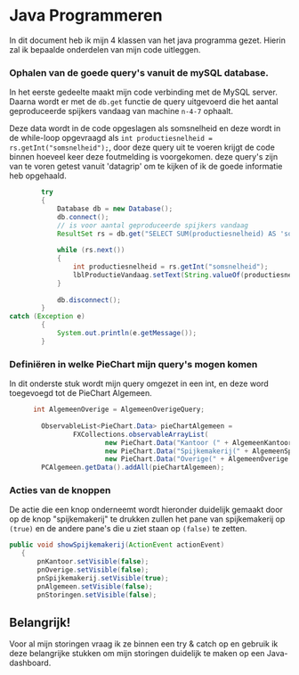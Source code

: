 # Java Programmeren


In dit document heb ik mijn 4 klassen van het java programma gezet.
Hierin zal ik bepaalde onderdelen van mijn code uitleggen.

### Ophalen van de goede query's vanuit de mySQL database.
In het eerste gedeelte maakt mijn code verbinding met de MySQL server. Daarna wordt er met de `db.get` functie de query uitgevoerd die het aantal geproduceerde spijkers vandaag van machine `n-4-7` ophaalt.

Deze data wordt in de code opgeslagen als somsnelheid en deze wordt in de while-loop opgevraagd als `int productiesnelheid = rs.getInt("somsnelheid");`, door deze query uit te voeren krijgt de code binnen hoeveel keer deze foutmelding is voorgekomen.
deze query's zijn van te voren getest vanuit 'datagrip' om te kijken of ik de goede informatie heb opgehaald.
        
```java
        try
        {
            Database db = new Database();
            db.connect();
            // is voor aantal geproduceerde spijkers vandaag
            ResultSet rs = db.get("SELECT SUM(productiesnelheid) AS 'somsnelheid' FROM spijkers WHERE date(timestamp) = CURDATE() && machine = 'N-4-7'");
            
            while (rs.next())
            {
                int productiesnelheid = rs.getInt("somsnelheid");
                lblProductieVandaag.setText(String.valueOf(productiesnelheid));
            }
            
            db.disconnect();
        }
catch (Exception e)
        {
            System.out.println(e.getMessage());
        } 
```

### Definiëren in welke PieChart mijn query's mogen komen
In dit onderste stuk wordt mijn query omgezet in een int, en deze word toegevoegd tot de PieChart Algemeen.

```java
      int AlgemeenOverige = AlgemeenOverigeQuery;
      
        ObservableList<PieChart.Data> pieChartAlgemeen =
                FXCollections.observableArrayList(
                        new PieChart.Data("Kantoor (" + AlgemeenKantoor + ")", AlgemeenKantoor),
                        new PieChart.Data("Spijkemakerij(" + AlgemeenSpijkemakerij + ")", AlgemeenSpijkemakerij),
                        new PieChart.Data("Overige(" + AlgemeenOverige + ")", AlgemeenOverige));
        PCAlgemeen.getData().addAll(pieChartAlgemeen); 
 ```
 
### Acties van de knoppen
De actie die een knop onderneemt wordt hieronder duidelijk gemaakt door op de knop "spijkemakerij" te drukken zullen het pane van spijkemakerij op `(true)` en de andere pane's die u ziet staan op `(false)` te zetten.
 
 ``` java 
 public void showSpijkemakerij(ActionEvent actionEvent)
    {
        pnKantoor.setVisible(false);
        pnOverige.setVisible(false);
        pnSpijkemakerij.setVisible(true);
        pnAlgemeen.setVisible(false);
        pnStoringen.setVisible(false);
 ```
        

## Belangrijk!
Voor al mijn storingen vraag ik ze binnen een try & catch op en gebruik ik deze belangrijke stukken om mijn storingen duidelijk te maken op een Java-dashboard.
